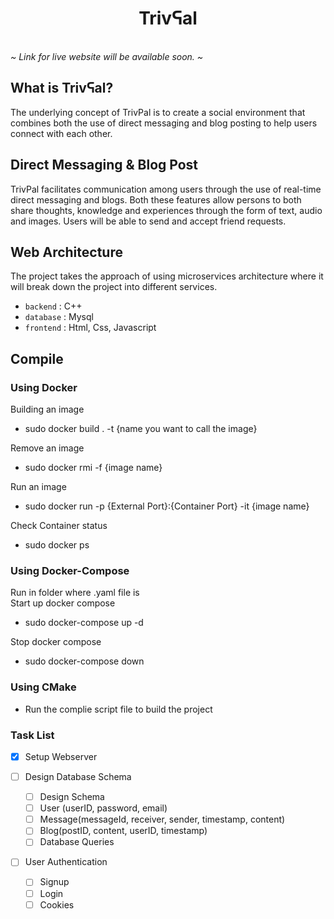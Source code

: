 <h1 align="center"><b>Trivᕋal</b></h1>
<br/>
<i>~ Link for live website will be available soon. ~</i>
<br/>

## What is Trivᕋal?
The underlying concept of TrivPal is to create a social environment that combines both the use of direct messaging and blog posting to help users connect with each other. 

## Direct Messaging & Blog Post
TrivPal facilitates communication among users through the use of real-time direct messaging and blogs. Both these features allow persons to both share thoughts, knowledge and experiences through the form of text, audio and images. 
Users will be able to send and accept friend requests. 

## Web Architecture
The project takes the approach of using microservices architecture where it will break down the project into different services.
- `backend` : C++
- `database` : Mysql
- `frontend` : Html, Css, Javascript
	
## Compile
### Using Docker

Building an image
- sudo docker build . -t {name you want to call the image}

Remove an image
- sudo docker rmi -f {image name}

Run an image 
- sudo docker run -p {External Port}:{Container Port} -it {image name}

Check Container status
- sudo docker ps

### Using Docker-Compose

Run in folder where .yaml file is 
<br>
Start up docker compose
- sudo docker-compose up -d

Stop docker compose
- sudo docker-compose down

### Using CMake
- Run the complie script file to build the project




### Task List
- [x] Setup Webserver

- [ ] Design Database Schema
    - [ ] Design Schema
    - [ ] User (userID, password, email)
    - [ ] Message(messageId, receiver, sender, timestamp, content)
    - [ ] Blog(postID, content, userID, timestamp)
    - [ ] Database Queries

- [ ] User Authentication
    - [ ] Signup
    - [ ] Login
    - [ ] Cookies